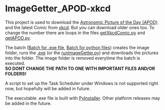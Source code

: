 # ImageGetter_APOD-xkcd



This project is used to download the [Astronomic Picture of the Day (APOD)](http://apod.nasa.gov/) and the latest Comic from [xkcd](http://xkcd.com/). But you can download older ones too. To change the number there are loops in the files [getXkcdComic.py](https://github.com/1amn0body/imageGetter_APOD-xkcdComic/blob/master/getXkcdComic.py) and [getAPOD.py](https://github.com/1amn0body/imageGetter_APOD-xkcdComic/blob/master/getAPOD.py).

The batch ([Batch for .exe file](https://github.com/1amn0body/imageGetter_APOD-xkcdComic/blob/master/dist/runImageGetter.bat), [Batch for python files](https://github.com/1amn0body/imageGetter_APOD-xkcdComic/blob/master/runImageGetter.bat)) creates the image folder, runs the [.exe](https://github.com/1amn0body/imageGetter_APOD-xkcdComic/blob/master/dist/runImageGetter.exe) (or the [runImageGetter.py](https://github.com/1amn0body/imageGetter_APOD-xkcdComic/blob/master/runImageGetter.py)) and downloads the pictures into the folder.
The image folder is removed everytime the batch is executed.<br>
**SO DONT CHANGE THE PATH TO ONE WITH IMPORTANT FILES AND/OR FOLDERS!**

A script to set up the Task Scheduler under Windows is not supported right now, but hopefully will be added in future.

The executable .exe file is built with [PyInstaller](http://www.pyinstaller.org/).
Other platform releases may be added in the future.
